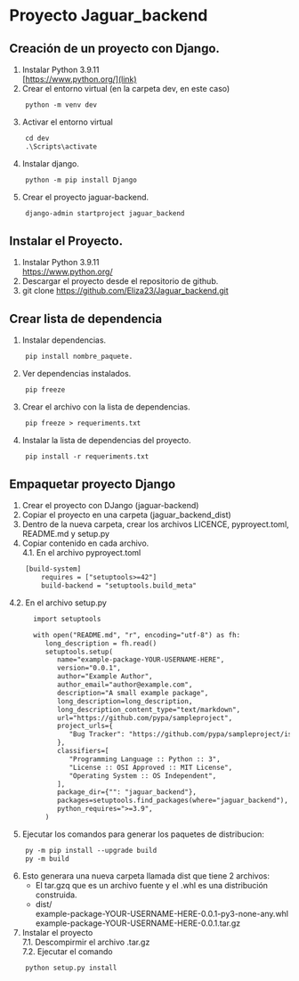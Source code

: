 # Proyecto Jaguar_backend
## Creación de un proyecto con Django. 
1. Instalar Python 3.9.11 <br>
[https://www.python.org/](link)
		  <br>
2. Crear el entorno virtual (en la carpeta dev, en este caso) <br>
```html 
	python -m venv dev 
```
3. Activar el entorno virtual   <br> 
```html   		
	cd dev 
	.\Scripts\activate 
```
4. Instalar django. <br>
```html 
	python -m pip install Django
```
5. Crear el proyecto jaguar-backend.   <br>
```html 
	django-admin startproject jaguar_backend 
```
## Instalar el Proyecto.
1. Instalar Python 3.9.11 </br>
https://www.python.org/   </br>
2. Descargar el proyecto desde el repositorio de github.   </br>
3. git clone https://github.com/Eliza23/Jaguar_backend.git 

## Crear lista de dependencia
1. Instalar dependencias. <br>
```html 
	pip install nombre_paquete. 
```
2. Ver dependencias instalados. </br>
```html 
	pip freeze 
```
3. Crear el archivo con la lista de dependencias. <br>
```html 
	pip freeze > requeriments.txt 
```
4. Instalar la lista de dependencias del proyecto. <br>
```html 
	pip install -r requeriments.txt 
```
## Empaquetar proyecto Django
1. Crear el proyecto con DJango (jaguar-backend) 
2. Copiar el proyecto en una carpeta (jaguar_backend_dist)
3. Dentro de la nueva carpeta, crear los archivos LICENCE, pyproyect.toml, README.md y setup.py 
4. Copiar contenido en cada archivo. <br>
4.1. En el archivo pyproyect.toml <br>
```html 
	[build-system] 
      	requires = ["setuptools>=42"] 
      	build-backend = "setuptools.build_meta"
```
4.2. En el archivo setup.py  </br>
```html 
      import setuptools 

      with open("README.md", "r", encoding="utf-8") as fh:
         long_description = fh.read() 
         setuptools.setup(
            name="example-package-YOUR-USERNAME-HERE", 
            version="0.0.1", 
            author="Example Author", 
            author_email="author@example.com",
            description="A small example package", 
            long_description=long_description, 
            long_description_content_type="text/markdown", 
            url="https://github.com/pypa/sampleproject", 
            project_urls={ 
               "Bug Tracker": "https://github.com/pypa/sampleproject/issues",
            }, 
            classifiers=[ 
               "Programming Language :: Python :: 3",
               "License :: OSI Approved :: MIT License", 
               "Operating System :: OS Independent", 
            ],
            package_dir={"": "jaguar_backend"}, 
            packages=setuptools.find_packages(where="jaguar_backend"), 
            python_requires=">=3.9",
         )  
```

5. Ejecutar los comandos para generar los paquetes de distribucion: </br>
```html 
	py -m pip install --upgrade build
	py -m build 
```
6. Esto generara una nueva carpeta llamada dist que tiene 2 archivos: </br>
	* El tar.gzq que es un archivo fuente y el .whl es una distribución construida. </br>
	* dist/ <br>
   		example-package-YOUR-USERNAME-HERE-0.0.1-py3-none-any.whl</br>
    		example-package-YOUR-USERNAME-HERE-0.0.1.tar.gz <br>
7. Instalar el proyecto <br>
7.1. Descompirmir el archivo .tar.gz <br>
7.2. Ejecutar el comando  <br>
```html 
	python setup.py install
```

